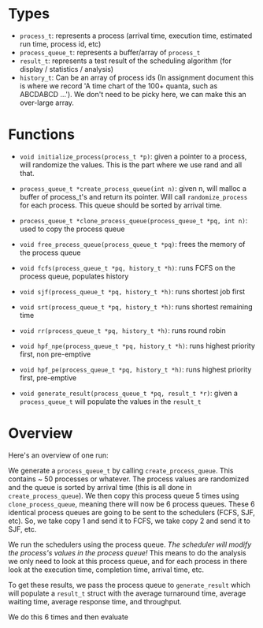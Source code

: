 # Types

* `process_t`: represents a process (arrival time, execution time, estimated run time, process id, etc)
* `process_queue_t`: represents a buffer/array of `process_t`
* `result_t`: represents a test result of the scheduling algorithm (for display / statistics / analysis)
* `history_t`: Can be an array of process ids (In assignment document this is where we record 'A time chart of the 100+ quanta, such as ABCDABCD ...'). We don't need to be picky here, we can make this an over-large array.

# Functions

* `void initialize_process(process_t *p)`: given a pointer to a process, will randomize the values. This is the part where we use rand and all that.
* `process_queue_t *create_process_queue(int n)`: given n, will malloc a buffer of process\_t's and return its pointer. Will call `randomize_process` for each process. This queue should be sorted by arrival time.
* `process_queue_t *clone_process_queue(process_queue_t *pq, int n)`: used to copy the process queue
* `void free_process_queue(process_queue_t *pq)`: frees the memory of the process queue

* `void fcfs(process_queue_t *pq, history_t *h)`: runs FCFS on the process queue, populates history
* `void sjf(process_queue_t *pq, history_t *h)`: runs shortest job first
* `void srt(process_queue_t *pq, history_t *h)`: runs shortest remaining time
* `void rr(process_queue_t *pq, history_t *h)`: runs round robin
* `void hpf_npe(process_queue_t *pq, history_t *h)`: runs highest priority first, non pre-emptive
* `void hpf_pe(process_queue_t *pq, history_t *h)`: runs highest priority first, pre-emptive

* `void generate_result(process_queue_t *pq, result_t *r)`: given a `process_queue_t` will populate the values in the `result_t`

# Overview

Here's an overview of one run:

We generate a `process_queue_t` by calling `create_process_queue`. This
contains ~ 50 processes or whatever. The process values are randomized and the
queue is sorted by arrival time (this is all done in `create_process_queue`). We
then copy this process queue 5 times using `clone_process_queue`, meaning there
will now be 6 process queues. These 6 identical process queues are going to be
sent to the schedulers (FCFS, SJF, etc). So, we take copy 1 and send it to
FCFS, we take copy 2 and send it to SJF, etc.

We run the schedulers using the process queue. *The scheduler will modify the
process's values in the process queue!* This means to do the analysis we only
need to look at this process queue, and for each process in there look at the
execution time, completion time, arrival time, etc.

To get these results, we pass the process queue to `generate_result` which will
populate a `result_t` struct with the average turnaround time, average waiting
time, average response time, and throughput.

We do this 6 times and then evaluate
